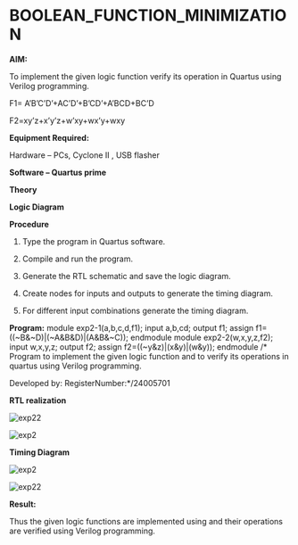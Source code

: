 # BOOLEAN_FUNCTION_MINIMIZATION

**AIM:**

To implement the given logic function verify its operation in Quartus using Verilog programming.

F1= A’B’C’D’+AC’D’+B’CD’+A’BCD+BC’D 

F2=xy’z+x’y’z+w’xy+wx’y+wxy

**Equipment Required:**

Hardware – PCs, Cyclone II , USB flasher

**Software – Quartus prime**

**Theory**

**Logic Diagram**

**Procedure**

1.	Type the program in Quartus software.

2.	Compile and run the program.

3.	Generate the RTL schematic and save the logic diagram.

4.	Create nodes for inputs and outputs to generate the timing diagram.

5.	For different input combinations generate the timing diagram.


**Program:**
module exp2-1(a,b,c,d,f1); input a,b,cd; output f1; assign f1=((~B&~D)|(~A&B&D)|(A&B&~C)); endmodule module exp2-2(w,x,y,z,f2); input w,x,y,z; output f2; assign f2=((~y&z)|(x&y)|(w&y)); endmodule /* Program to implement the given logic function and to verify its operations in quartus using Verilog programming.

Developed by: RegisterNumber:*/24005701


**RTL realization**

![exp22](https://github.com/user-attachments/assets/0cd3836d-5362-4789-a2ee-23f83e005f29)

![exp2](https://github.com/user-attachments/assets/c3f9bca9-15b6-4ed8-9268-82a8ab231499)

**Timing Diagram**

![exp2](https://github.com/user-attachments/assets/70641dd5-b15a-44fc-83a3-76dea1d2a008)

![exp22](https://github.com/user-attachments/assets/30c4af06-e01c-4c99-93fc-b016750a19c1)

**Result:**

Thus the given logic functions are implemented using and their operations are verified using Verilog programming.

